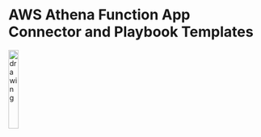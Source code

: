 # AWS Athena Function App Connector and Playbook Templates

<img src="./aws-logo.svg" alt="drawing" width="20%"/><br>
